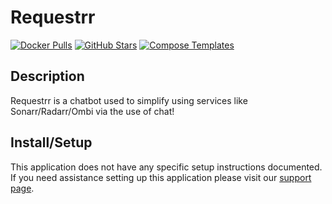 # Requestrr

[![Docker Pulls](https://img.shields.io/docker/pulls/hotio/requestrr?style=flat-square&color=607D8B&label=docker%20pulls&logo=docker)](https://hub.docker.com/r/hotio/requestrr)
[![GitHub Stars](https://img.shields.io/github/stars/darkalfx/requestrr?style=flat-square&color=607D8B&label=github%20stars&logo=github)](https://github.com/darkalfx/requestrr)
[![Compose Templates](https://img.shields.io/static/v1?style=flat-square&color=607D8B&label=compose&message=templates)](https://github.com/GhostWriters/DockSTARTer/tree/master/compose/.apps/requestrr)

## Description

Requestrr is a chatbot used to simplify using services like Sonarr/Radarr/Ombi
via the use of chat!

## Install/Setup

This application does not have any specific setup instructions documented. If
you need assistance setting up this application please visit our
[support page](https://dockstarter.com/basics/support/).
